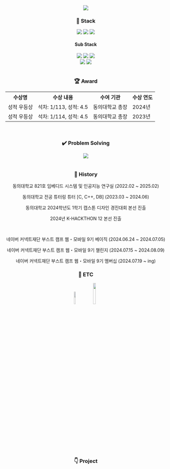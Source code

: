 <div align="center">
  <img src="https://capsule-render.vercel.app/api?type=Venom&color=auto&height=200&section=header&text=BackEnd&fontSize=90&theme=tokyonight" /><br>

  <h3>🌈 Stack</h3>
  <img src="https://img.shields.io/badge/Node JS-5FA04E?style=square&logo=nodedotjs&logoColor=white">
  <img src="https://img.shields.io/badge/Spring-6DB33F?style=square&logo=Spring&logoColor=white">
  <img src="https://img.shields.io/badge/Oracle%20DB-F80000?style=square&logo=oracle&logoColor=white"> <br>

  <h4>Sub Stack</h4>
  <img src="https://img.shields.io/badge/Jetpack%20Compose-4285F4?style=square&logo=jetpackcompose&logoColor=white">
  <img src="https://img.shields.io/badge/FastAPI-009688?style=square&logo=fastapi&logoColor=white">
  <img src="https://img.shields.io/badge/Maria%20DB-003545?style=square&logo=mariadb&logoColor=white">
  <br>
  <img src="https://img.shields.io/badge/Window%20Forms-512BD4?style=square&logo=sharp&logoColor=white">
  <img src="https://img.shields.io/badge/C++-00599C?style=square&logo=cplusplus&logoColor=white"> <br>
  <br>
  <h3>🏆 Award</h3>
  <table>
    <th>수상명</th>
    <th>수상 내용</th>
    <th>수여 기관</th>
    <th>수상 연도</th>
    <tr>
      <td>성적 우등상</td>
      <td>석차: 1/113, 성적: 4.5</td>
      <td>동의대학교 총장</td>
      <td>2024년</td>
    </tr>
    <tr>
      <td>성적 우등상</td>
      <td>석차: 1/114, 성적: 4.5</td>
      <td>동의대학교 총장</td>
      <td>2023년</td>
    </tr>
  </table>
  <br>
  <h3>✔️ Problem Solving</h3>
    <a href="https://solved.ac/profile/seok3765"><img src="http://mazassumnida.wtf/api/v2/generate_badge?boj=seok3765"></a><br>
  <br>
  <h3>📜 History</h3>
    <p>동의대학교 821호 임베디드 시스템 및 인공지능 연구실 (2022.02 ~ 2025.02)</p>
    <p>동의대학교 전공 튜터링 튜터 [C, C++, DB] (2023.03 ~ 2024.06)</p>
    <p>동의대학교 2024학년도 1학기 캡스톤 디자인 경진대회 본선 진출</p>
    <p>2024년 K-HACKTHON 12 본선 진출</p><br>
    <p>네이버 커넥트재단 부스트 캠프 웹・모바일 9기 베이직 (2024.06.24 ~ 2024.07.05)</p>
    <p>  네이버 커넥트재단 부스트 캠프 웹・모바일 9기 챌린지 (2024.07.15 ~ 2024.08.09)</p>
    <p>  네이버 커넥트재단 부스트 캠프 웹・모바일 9기 멤버십 (2024.07.19 ~ ing)</p>
  <h3>🧑 ETC</h3>
  <a href="https://velog.io/@seok3765/posts"><img width="10%" src="https://img.shields.io/badge/velog-20C997?style=for-the-badge&logo=velog&logoColor=white"></a>
  <a href="https://www.linkedin.com/in/jcoder0424/"><img width="13%" src="https://img.shields.io/badge/linkedin-0A66C2?style=for-the-badge&logo=linkedin&logoColor=white"></a><br>
  <br>
  <h3>👇 Project</h3>
